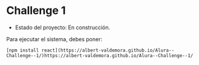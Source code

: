 <h1> Challenge 1</h1>

- Estado del proyecto: En construcción.

Para ejecutar el sistema, debes poner: 

```[npm install react](https://albert-valdemora.github.io/Alura--Challenge--1/)https://albert-valdemora.github.io/Alura--Challenge--1/```


